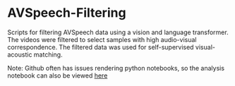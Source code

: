 # AVSpeech-Filtering
Scripts for filtering AVSpeech data using a vision and language transformer. The videos were filtered to select samples with high audio-visual correspondence. The filtered data was used for self-supervised visual-acoustic matching.

Note: Github often has issues rendering python notebooks, so the analysis notebook can also be viewed [here](https://nbviewer.org/github/arjunrs1/AVSpeech-Filtering/blob/main/analysis.ipynb)
